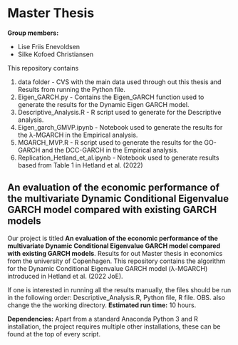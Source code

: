 # Master Thesis 

**Group members:**
- Lise Friis Enevoldsen
- Silke Kofoed Christiansen

This repository contains
1. data folder -  CVS with the main data used through out this thesis and Results from running the Python file.
2. Eigen_GARCH.py - Contains the Eigen_GARCH function used to generate the results for the Dynamic Eigen GARCH model.
3. Descriptive_Analysis.R - R script used to generate for the Descriptive analysis.
4. Eigen_garch_GMVP.ipynb - Notebook used to generate the results for the λ-MGARCH in the Empirical analysis.
5. MGARCH_MVP.R - R script used to generate the results for the GO-GARCH and the DCC-GARCH in the Empirical analysis.
6. Replication_Hetland_et_al.ipynb - Notebook used to generate results based from Table 1 in Hetland et al. (2022)

## An evaluation of the economic performance of the multivariate Dynamic Conditional Eigenvalue GARCH model compared with existing GARCH models

Our project is titled **An evaluation of the economic performance of the multivariate Dynamic Conditional Eigenvalue GARCH model compared with existing GARCH models**. Results for out Master thesis in economics from the university of Copenhagen. This repository contains the algorithm for the Dynamic Conditional Eigenvalue GARCH model (λ-MGARCH) introduced in Hetland et al. (2022 JoE).

If one is interested in running all the results manually, the files should be run in the following order: Descriptive_Analysis.R, Python file, R file. OBS. also change the the working directory.
**Estimated run time:** 10 hours.

**Dependencies:** Apart from a standard Anaconda Python 3 and R installation, the project requires multiple other installations, these can be found at the top of every script.




